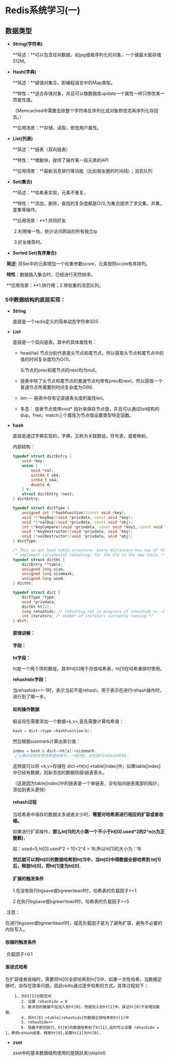 # Redis系统学习(一)

## 数据类型

- **String(字符串)**

   **简述：**可以包含任何数据，如jpg或者序列化的对象，一个键最大能存储512M。

- **Hash(字典)**

   **简述：**键值对集合，即编程语言中的Map类型。

   **特性：**适合存储对象，并且可以像数据库update一个属性一样只修改某一项属性值。

  ​            （Memcached中需要去除整个字符串反序列化成对象修改完再序列化存回去。）

   **应用场景：**存储，读取，修改用户属性。

- **List(列表)**

   **简述：**链表（双向链表）

   **特性：**增删快，提供了操作某一段元素的API

   **应用场景：**最新消息排行等功能（比如朋友圈的时间线）；消息队列

- **Set(集合)**

   **简述：**哈希表实现，元素不重复。

   **特性：**添加，删除，查找的复杂度都是O(1);为集合提供了求交集，并集，差集等操作。

   **应用场景：**1.共同好友 

  ​                    2.利用唯一性，统计访问网站的所有独立ip 

  ​                    3.好友推荐时。

  

- **Sorted Set(有序集合)**

​       **简述:**  将Set中的元素增加一个权重参数score，元素按照score有序排列。

​       **特性**：数据插入集合时，已经进行天然排序。

​       **应用场景：**1.排行榜；2.带权重的消息队列。

### 5中数据结构的底层实现：

- **String**

   底层是一个redis定义的简单动态字符串SDS

- **List**

  底层是一个双向链表。其中的具体属性有：

  - head/tail 节点分别代表是头节点和尾节点。所以获取头节点和尾节点中的值的时间复杂度均为O(1)。

    头节点的prev和尾节点的next均为null。

  - 链表中除了头节点和尾节点的普通节点均带有prev和next，所以获取一个普通节点所需要的时间复杂度为O(N).

  - len--- 链表中存有记录链表长度的属性len。

  - 多态： 链表节点使用void* 指针来保存节点值，并且可以通过list结构的dup，free，match三个属性为节点值设置类型特定函数。

- **hash**

  底层是通过字典实现的，字典，又称为关联数组，符号表，或者映射。

  内部结构：

  ```c++
  typedef struct dictEntry {
      void *key;
      union {
          void *val;
          uint64_t u64;
          int64_t s64;
          double d;
      } v;
      struct dictEntry *next;
  } dictEntry;
  
  typedef struct dictType {
      unsigned int (*hashFunction)(const void *key);
      void *(*keyDup)(void *privdata, const void *key);
      void *(*valDup)(void *privdata, const void *obj);
      int (*keyCompare)(void *privdata, const void *key1, const void *key2);
      void (*keyDestructor)(void *privdata, void *key);
      void (*valDestructor)(void *privdata, void *obj);
  } dictType;
  
  /* This is our hash table structure. Every dictionary has two of this as we
   * implement incremental rehashing, for the old to the new table. */
  typedef struct dictht {
      dictEntry **table;
      unsigned long size;
      unsigned long sizemask;
      unsigned long used;
  } dictht;
  
  typedef struct dict {
      dictType *type;
      void *privdata;
      dictht ht[2];
      long rehashidx; /* rehashing not in progress if rehashidx == -1 */
      int iterators; /* number of iterators currently running */
  } dict;
  ```

  #### 原理讲解：

  #### 字段：

  **ht字段：**

  ht是一个两个项的数组，其中ht[0]用于存放哈希表，ht[1]在哈希重排时使用。

  **rehashidx字段：**

  当rehashidx==-1时，表示当前不是rehash，用于表示在进行rehash操作时，进行到了哪一步。

  #### 如何操作数据

  假设现在需要添加一个数据<k,v>,首先需要计算哈希值：

  ```c
  hash = dict->type->hashFunction(k);
  ```

  然后根据sizemark计算出索引值：

  ```c
  index = hash & dict->ht[x]->sizemark
   //x表示实际存放哈希表的索引，一般为0，当在进行rehash时为1.
  ```

  这样就可以将 <k,v>存储在 dict->ht[x]->table[index]中，如果table[index]中已经有数据，则新添加的数据防砸i链表表头。

  （这是因为table[index]中的链表是一个单链表，没有指向链表尾部的指针，添加到表头更快）

  #### rehash过程

  当哈希表中保存的数据太多或者太少时，**需要对哈希表进行相应的扩容或者收缩。**

  如果进行扩容操作，**那么ht[1]的大小第一个不小于ht[0].used*2的2^n(n为正整数)**，

  如：used=5,ht[0].used*2 = 10<2^4 = 16,所以ht[1]的大小为：16

  **然后就可以将ht[0]的数据哈希到ht[1]中，当ht[0]中得数据全部哈希到 ht[1]后，释放ht[0]，将ht[1]变为ht[0].**

  #### 扩展的触发条件

  1.在没有执行bgsave或bgrewriteaof时，哈希表的负载因子>=1

  2.在执行bgsave或bgrewriteaof时，哈希表的负载因子>=5

​      注意：

​       在进行bgsave或bgrewriteaof时，提高负载因子是为了避免扩容，避免不必要的内存写入。

####      收缩的触发条件

​        负载因子<0.1

####       渐进式哈希

​         在扩容或者收缩时，需要将ht[0]全部哈希到ht[1]中，如果一次性哈希，当数据足够时，会存在效率问题。因此redis通过逐步哈希的方式。具体过程如下：

        1. 为ht[1]分配空间
           2. 设置 rehashidx = 0
           3. 新添加的数据不在加入到ht[0]，而是加入到ht[1]中，保证ht[0]不会增加数据。
           4. 将ht[0]->table[rehashidx]的数据全部哈希到ht[1]中
           5. rehashidx++
           6. 随着不断的执行，ht[0]的数据哈希到了ht[1],这时可以设置 rehashidx = 1，表明rehash结束，释放ht[0],设置ht[1]为ht[0].

- **zset**

  zset中的基本数据结构使用的是跳跃表(skiplist)

  